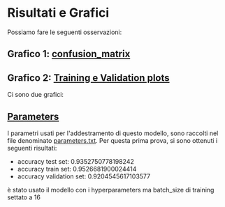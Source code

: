 

# Risultati e Grafici
 
Possiamo fare le seguenti osservazioni:

## Grafico 1: [confusion_matrix](./confusion_matrix.png)



## Grafico 2: [Training e Validation plots](./training_validation_plots.png)

Ci sono due grafici:



## [Parameters](./parameters.txt)
I parametri usati per l'addestramento di questo modello, sono raccolti nel file denominato [parameters.txt](./parameters.txt). Per questa prima prova, si sono ottenuti i seguenti risultati:

- accuracy test set: 0.9352750778198242
- accuracy train set: 0.9526681900024414
- accuracy validation set: 0.9204545617103577

è stato usato il modello con i hyperparameters ma batch_size di training settato a 16